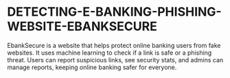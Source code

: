 # DETECTING-E-BANKING-PHISHING-WEBSITE-EBANKSECURE
EbankSecure is a website that helps protect online banking users from fake websites. It uses machine learning to check if a link is safe or a phishing threat. Users can report suspicious links, see security stats, and admins can manage reports, keeping online banking safer for everyone.
